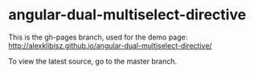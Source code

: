 # angular-dual-multiselect-directive

This is the gh-pages branch, used for the demo page: http://alexklibisz.github.io/angular-dual-multiselect-directive/  

To view the latest source, go to the master branch.
